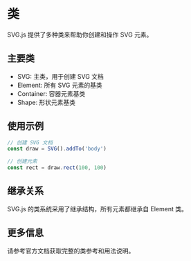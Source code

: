 # 类

SVG.js 提供了多种类来帮助你创建和操作 SVG 元素。

## 主要类

- SVG: 主类，用于创建 SVG 文档
- Element: 所有 SVG 元素的基类
- Container: 容器元素基类
- Shape: 形状元素基类

## 使用示例

```ts
// 创建 SVG 文档
const draw = SVG().addTo('body')

// 创建元素
const rect = draw.rect(100, 100)
```

## 继承关系

SVG.js 的类系统采用了继承结构，所有元素都继承自 Element 类。

## 更多信息

请参考官方文档获取完整的类参考和用法说明。
